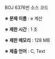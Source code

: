 BOJ 6376번 소스 코드

<b>※ 문제 이름</b> : e 계산

<b>※ 제한 시간</b> : 1 초

<b>※ 제한 메모리</b> : 128 MB

<b>※ 제출 언어</b> : C, Text
